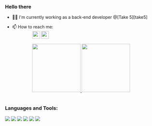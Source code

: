 ### Hello there 

- 👨‍💻 I'm currently working as a back-end developer @[Take 5][take5]

- 📫 How to reach me:  
&nbsp;&nbsp;&nbsp;&nbsp;&nbsp;&nbsp;&nbsp;&nbsp;&nbsp;&nbsp;&nbsp;&nbsp;   &nbsp;&nbsp;&nbsp;          <a href="(www.linkedin.com/in/gustavo-dm/"><img height ="25em"
            src="https://img.shields.io/badge/LinkedIn-0077B5?style=for-the-badge&logo=linkedin&logoColor=white" /></a>    <a href="(mailto:gustavothemoraes@gmail.com"><img height ="25em"
            src="https://img.shields.io/badge/Gmail-D14836?style=for-the-badge&logo=gmail&logoColor=white" /></a>

<div align="center">
    <a href="https://github.com/gustavo-dm">
        <img height="160em"
            src="https://github-readme-stats-beryl.vercel.app/api?username=gustavo-dm&show_icons=true&theme=gotham&include_all_commits=true&count_private=true" />
        <img height="160em"
            src="https://github-readme-stats-beryl.vercel.app/api/top-langs/?username=gustavo-dm&layout=compact&langs_count=7&theme=gotham" />
    </a>
</div>

<br />

### Languages and Tools:
![](https://img.shields.io/badge/CODE-Python-brightgreen)
![](https://img.shields.io/badge/Tools-VSCode-informational?style=flat&logo=visual-studio-code&logoColor=white&color=007ACC)
![](https://img.shields.io/badge/Tools-Git-informational?style=flat&logo=git&logoColor=white&color=F05032)
![](https://img.shields.io/badge/Tools-Github-informational?style=flat&logo=github&logoColor=white&color=181717)
![](https://img.shields.io/badge/CODE-PL--SQL-blue)
![](https://img.shields.io/badge/CODE-Javascript-lightgrey)

